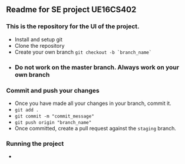 ## Readme for SE project UE16CS402

### This is the repository for the UI of the project.

* Install and setup git
* Clone the repository
* Create your own branch ``git checkout -b `branch_name` ``
* ### Do not work on the master branch. Always work on your own branch

### Commit and push your changes

* Once you have made all your changes in your branch, commit it.
* `git add .`
* `git commit -m "commit_message"`
* `git push origin "branch_name"`
* Once committed, create a pull request against the `staging` branch.

### Running the project

* 